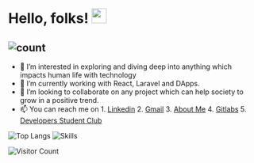 # Hello, folks! <img src="https://raw.githubusercontent.com/MartinHeinz/MartinHeinz/master/wave.gif" width="30px">
## ![count](https://komarev.com/ghpvc/?username=rk-2000)
- 👀 I’m interested in exploring and diving deep into anything which impacts human life with technology
- 🌱 I’m currently working with React, Laravel and DApps.
- 💞️ I’m looking to collaborate on any project which can help society to grow in a positive trend.
- 📫 You can reach me on
      1. [Linkedin](https://www.linkedin.com/in/ritik-shrivastava-6768a11a3/)
      2. [Gmail](ritikshri19@gmail.com)
      3. [About Me](https://about.me/ritikshrivastava)
      4. [Gitlabs](https://gitlab.com/ritikshri19)
      5. [Developers Student Club](https://gdsc.community.dev/sagar-institute-of-science-and-technology-bhopal/)
      
![Top Langs](https://github-readme-stats.vercel.app/api/top-langs/?username=rk-2000&show_icons=true&theme=radical)
![Skills](https://github-readme-stats.vercel.app/api?username=rk-2000&show_icons=true&theme=radical)

![Visitor Count](https://profile-counter.glitch.me/rk-2000/count.svg)


